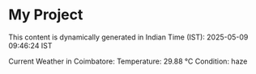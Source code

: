 # My Project

This content is dynamically generated in Indian Time (IST): 2025-05-09 09:46:24 IST


Current Weather in Coimbatore:
Temperature: 29.88 °C
Condition: haze
